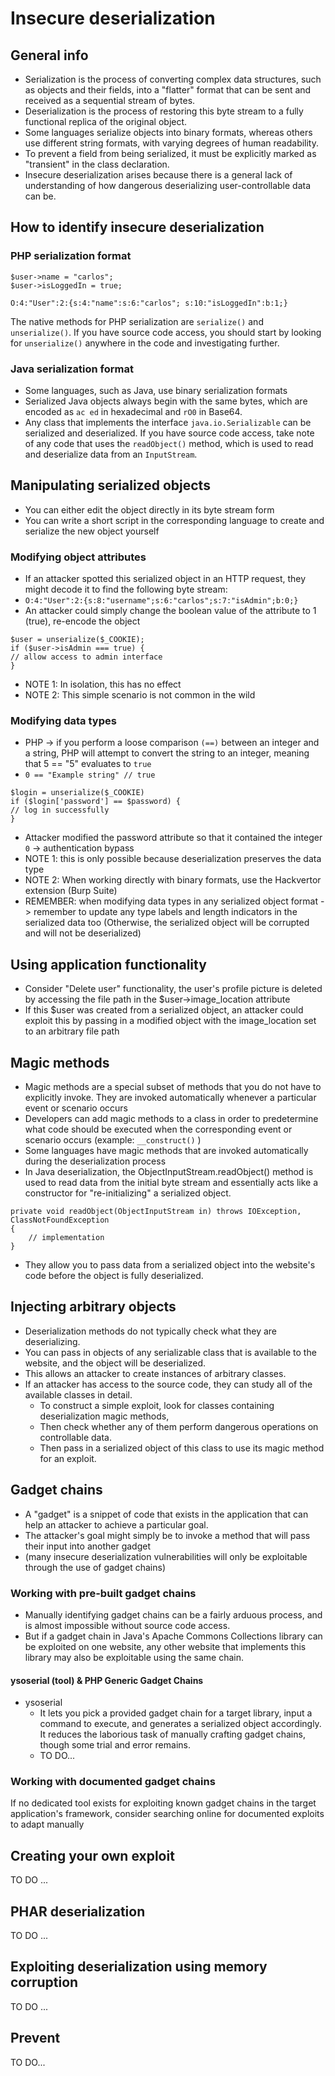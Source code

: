 # Insecure deserialization

## General info

* Serialization is the process of converting complex data structures, such as objects and their fields, into a "flatter" format that can be sent and received as a sequential stream of bytes.
* Deserialization is the process of restoring this byte stream to a fully functional replica of the original object.
* Some languages serialize objects into binary formats, whereas others use different string formats, with varying degrees of human readability.
* To prevent a field from being serialized, it must be explicitly marked as "transient" in the class declaration.
* Insecure deserialization arises because there is a general lack of understanding of how dangerous deserializing user-controllable data can be.

## How to identify insecure deserialization

### PHP serialization format

```
$user->name = "carlos";
$user->isLoggedIn = true;
```

```
O:4:"User":2:{s:4:"name":s:6:"carlos"; s:10:"isLoggedIn":b:1;}
```

The native methods for PHP serialization are `serialize()` and `unserialize()`. If you have source code access, you should start by looking for `unserialize()` anywhere in the code and investigating further.

### Java serialization format

* Some languages, such as Java, use binary serialization formats
* Serialized Java objects always begin with the same bytes, which are encoded as `ac ed` in hexadecimal and `rO0` in Base64.
* Any class that implements the interface `java.io.Serializable` can be serialized and deserialized. If you have source code access, take note of any code that uses the `readObject()` method, which is used to read and deserialize data from an `InputStream`.

## Manipulating serialized objects

* You can either edit the object directly in its byte stream form
* You can write a short script in the corresponding language to create and serialize the new object yourself

### Modifying object attributes

* If an attacker spotted this serialized object in an HTTP request, they might decode it to find the following byte stream:
* `O:4:"User":2:{s:8:"username";s:6:"carlos";s:7:"isAdmin";b:0;}`
* An attacker could simply change the boolean value of the attribute to 1 (true), re-encode the object

```
$user = unserialize($_COOKIE);
if ($user->isAdmin === true) {
// allow access to admin interface
}
```

* NOTE 1: In isolation, this has no effect
* NOTE 2: This simple scenario is not common in the wild

### Modifying data types

* PHP -> if you perform a loose comparison `(==)` between an integer and a string, PHP will attempt to convert the string to an integer, meaning that 5 == "5" evaluates to `true`
* `0 == "Example string" // true`

```
$login = unserialize($_COOKIE)
if ($login['password'] == $password) {
// log in successfully
}
```

* Attacker modified the password attribute so that it contained the integer `0` -> authentication bypass
* NOTE 1: this is only possible because deserialization preserves the data type
* NOTE 2: When working directly with binary formats, use the Hackvertor extension (Burp Suite)
* REMEMBER: when modifying data types in any serialized object format -> remember to update any type labels and length indicators in the serialized data too (Otherwise, the serialized object will be corrupted and will not be deserialized)

## Using application functionality

* Consider "Delete user" functionality, the user's profile picture is deleted by accessing the file path in the $user->image\_location attribute
* If this $user was created from a serialized object, an attacker could exploit this by passing in a modified object with the image\_location set to an arbitrary file path

## Magic methods

* Magic methods are a special subset of methods that you do not have to explicitly invoke. They are invoked automatically whenever a particular event or scenario occurs
* Developers can add magic methods to a class in order to predetermine what code should be executed when the corresponding event or scenario occurs (example: `__construct()` )
* Some languages have magic methods that are invoked automatically during the deserialization process
* In Java deserialization, the ObjectInputStream.readObject() method is used to read data from the initial byte stream and essentially acts like a constructor for "re-initializing" a serialized object.

```
private void readObject(ObjectInputStream in) throws IOException, ClassNotFoundException
{
    // implementation
}
```

* They allow you to pass data from a serialized object into the website's code before the object is fully deserialized.

## Injecting arbitrary objects

* Deserialization methods do not typically check what they are deserializing.
* You can pass in objects of any serializable class that is available to the website, and the object will be deserialized.
* This allows an attacker to create instances of arbitrary classes.
* If an attacker has access to the source code, they can study all of the available classes in detail.
  * To construct a simple exploit, look for classes containing deserialization magic methods,
  * Then check whether any of them perform dangerous operations on controllable data.
  * Then pass in a serialized object of this class to use its magic method for an exploit.

## Gadget chains

* A "gadget" is a snippet of code that exists in the application that can help an attacker to achieve a particular goal.
* The attacker's goal might simply be to invoke a method that will pass their input into another gadget
* (many insecure deserialization vulnerabilities will only be exploitable through the use of gadget chains)

### Working with pre-built gadget chains

* Manually identifying gadget chains can be a fairly arduous process, and is almost impossible without source code access.
* But if a gadget chain in Java's Apache Commons Collections library can be exploited on one website, any other website that implements this library may also be exploitable using the same chain.

#### ysoserial (tool) & PHP Generic Gadget Chains

* ysoserial
  * It lets you pick a provided gadget chain for a target library, input a command to execute, and generates a serialized object accordingly. It reduces the laborious task of manually crafting gadget chains, though some trial and error remains.
  * TO DO...

### Working with documented gadget chains

If no dedicated tool exists for exploiting known gadget chains in the target application's framework, consider searching online for documented exploits to adapt manually

## Creating your own exploit

TO DO ...

## PHAR deserialization

TO DO ...

## Exploiting deserialization using memory corruption

TO DO ...

## Prevent

TO DO...
